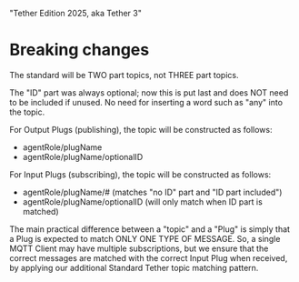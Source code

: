 "Tether Edition 2025, aka Tether 3"

# Breaking changes

The standard will be TWO part topics, not THREE part topics.

The "ID" part was always optional; now this is put last and does NOT need to be included if unused. No need for inserting a word such as "any" into the topic.


For Output Plugs (publishing), the topic will be constructed as follows:
- agentRole/plugName
- agentRole/plugName/optionalID

For Input Plugs (subscribing), the topic will be constructed as follows:
- agentRole/plugName/# (matches "no ID" part and "ID part included")
- agentRole/plugName/optionalID (will only match when ID part is matched)

The main practical difference between a "topic" and a "Plug" is simply that a Plug is expected to match ONLY ONE TYPE OF MESSAGE. So, a single MQTT Client may have multiple subscriptions, but we ensure that the correct messages are matched with the correct Input Plug when received, by applying our additional Standard Tether topic matching pattern.
